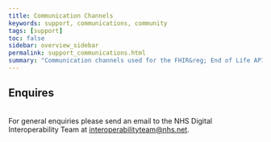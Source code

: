 ```yaml
---
title: Communication Channels
keywords: support, communications, community 
tags: [support]
toc: false
sidebar: overview_sidebar
permalink: support_communications.html
summary: "Communication channels used for the FHIR&reg; End of Life API."
---
```


## Enquires
<br>
For general enquiries please send an email to the NHS Digital Interoperability Team at <a href="mailto:interoperabilityteam@nhs.net">interoperabilityteam@nhs.net</a>.
<br><br>

<!--
For general queries regarding ODS data please send an email to <a href="mailto:exeter.helpdesk@nhs.net">exeter.helpdesk@nhs.net</a>.
<br><br>
-->

